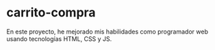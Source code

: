 # carrito-compra
En este proyecto, he mejorado mis habilidades como programador web usando tecnologías HTML, CSS y JS.
